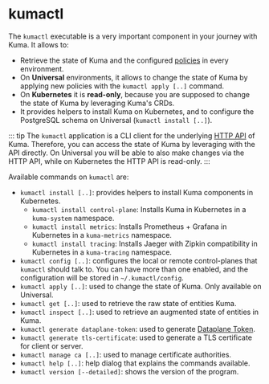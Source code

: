 # kumactl

The `kumactl` executable is a very important component in your journey with Kuma. It allows to:

* Retrieve the state of Kuma and the configured [policies](../../policies/introduction) in every environment.
* On **Universal** environments, it allows to change the state of Kuma by applying new policies with the `kumactl apply [..]` command.
* On **Kubernetes** it is **read-only**, because you are supposed to change the state of Kuma by leveraging Kuma's CRDs.
* It provides helpers to install Kuma on Kubernetes, and to configure the PostgreSQL schema on Universal (`kumactl install [..]`).

::: tip
The `kumactl` application is a CLI client for the underlying [HTTP API](../http-api) of Kuma. Therefore, you can access the state of Kuma by leveraging with the API directly. On Universal you will be able to also make changes via the HTTP API, while on Kubernetes the HTTP API is read-only.
:::

Available commands on `kumactl` are:

* `kumactl install [..]`: provides helpers to install Kuma components in Kubernetes.
	* `kumactl install control-plane`: Installs Kuma in Kubernetes in a `kuma-system` namespace.
	* `kumactl install metrics`: Installs Prometheus + Grafana in Kubernetes in a `kuma-metrics` namespace.
	* `kumactl install tracing`: Installs Jaeger with Zipkin compatibility in Kubernetes in a `kuma-tracing` namespace.
* `kumactl config [..]`: configures the local or remote control-planes that `kumactl` should talk to. You can have more than one enabled, and the configuration will be stored in `~/.kumactl/config`.
* `kumactl apply [..]`: used to change the state of Kuma. Only available on Universal.
* `kumactl get [..]`: used to retrieve the raw state of entities Kuma.
* `kumactl inspect [..]`: used to retrieve an augmented state of entities in Kuma.
* `kumactl generate dataplane-token`: used to generate [Dataplane Token](../documentation/security/#dataplane-token).
* `kumactl generate tls-certificate`: used to generate a TLS certificate for client or server.
* `kumactl manage ca [..]`: used to manage certificate authorities.
* `kumactl help [..]`: help dialog that explains the commands available.
* `kumactl version [--detailed]`: shows the version of the program.
